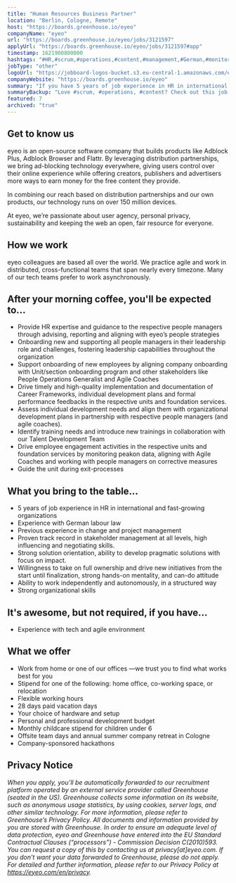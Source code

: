 ```yaml
---
title: "Human Resources Business Partner"
location: "Berlin, Cologne, Remote"
host: "https://boards.greenhouse.io/eyeo"
companyName: "eyeo"
url: "https://boards.greenhouse.io/eyeo/jobs/3121597"
applyUrl: "https://boards.greenhouse.io/eyeo/jobs/3121597#app"
timestamp: 1621900800000
hashtags: "#HR,#scrum,#operations,#content,#management,#German,#monitoring"
jobType: "other"
logoUrl: "https://jobboard-logos-bucket.s3.eu-central-1.amazonaws.com/eyeo"
companyWebsite: "https://boards.greenhouse.io/eyeo"
summary: "If you have 5 years of job experience in HR in international and fast-growing organizations, Eyeo has a job opening for a Human Resources Business Partner"
summaryBackup: "Love #scrum, #operations, #content? Check out this job post!"
featured: 7
archived: "true"
---
```


## Get to know us

eyeo is an open-source software company that builds products like Adblock Plus, Adblock Browser and Flattr. By leveraging distribution partnerships, we bring ad-blocking technology everywhere, giving users control over their online experience while offering creators, publishers and advertisers more ways to earn money for the free content they provide.

In combining our reach based on distribution partnerships and our own products, our technology runs on over 150 million devices.

At eyeo, we’re passionate about user agency, personal privacy, sustainability and keeping the web an open, fair resource for everyone.

## How we work

eyeo colleagues are based all over the world. We practice agile and work in distributed, cross-functional teams that span nearly every timezone. Many of our tech teams prefer to work asynchronously.

## After your morning coffee, you'll be expected to...

*   Provide HR expertise and guidance to the respective people managers through advising, reporting and aligning with eyeo’s people strategies
*   Onboarding new and supporting all people managers in their leadership role and challenges, fostering leadership capabilities throughout the organization
*   Support onboarding of new employees by aligning company onboarding with Unit/section onboarding program and other stakeholders like People Operations Generalist and Agile Coaches
*   Drive timely and high-quality implementation and documentation of Career Frameworks, individual development plans and formal performance feedbacks in the respective units and foundation services.
*   Assess individual development needs and align them with organizational development plans in partnership with respective people managers (and agile coaches).
*   Identify training needs and introduce new trainings in collaboration with our Talent Development Team
*   Drive employee engagement activities in the respective units and foundation services by monitoring peakon data, aligning with Agile Coaches and working with people managers on corrective measures
*   Guide the unit during exit-processes

## What you bring to the table...

*   5 years of job experience in HR in international and fast-growing organizations
*   Experience with German labour law 
*   Previous experience in change and project management 
*   Proven track record in stakeholder management at all levels, high influencing and negotiating skills. 
*   Strong solution orientation, ability to develop pragmatic solutions with focus on impact.
*   Willingness to take on full ownership and drive new initiatives from the start until finalization, strong hands-on mentality, and can-do attitude 
*   Ability to work independently and autonomously, in a structured way 
*   Strong organizational skills

## It's awesome, but not required, if you have...

*   Experience with tech and agile environment 

## What we offer

*   Work from home or one of our offices —we trust you to find what works best for you
*   Stipend for one of the following: home office, co-working space, or relocation
*   Flexible working hours
*   28 days paid vacation days 
*   Your choice of hardware and setup
*   Personal and professional development budget
*   Monthly childcare stipend for children under 6
*   Offsite team days and annual summer company retreat in Cologne
*   Company-sponsored hackathons

## Privacy Notice

_When you apply, you’ll be automatically forwarded to our recruitment platform operated by an external service provider called Greenhouse (seated in the US). Greenhouse collects some information on its website, such as anonymous usage statistics, by using cookies, server logs, and other similar technology. For more information, please refer to Greenhouse’s Privacy Policy. All documents and information provided by you are stored with Greenhouse. In order to ensure an adequate level of data protection, eyeo and Greenhouse have entered into the EU Standard Contractual Clauses (“processors”) - Commission Decision C(2010)593. You can request a copy of this by contacting us at privacy\[at\]eyeo.com. If you don’t want your data forwarded to Greenhouse, please do not apply. For detailed and further information, please refer to our Privacy Policy at https://eyeo.com/en/privacy._
